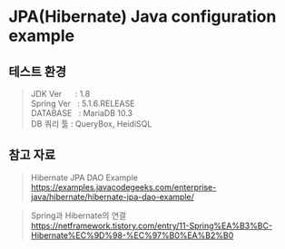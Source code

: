 # JPA(Hibernate) Java configuration example
## 테스트 환경 
> JDK Ver &nbsp;&nbsp;&nbsp;&nbsp; : 1.8  
> Spring Ver &nbsp; : 5.1.6.RELEASE  
> DATABASE &nbsp; : MariaDB 10.3  
> DB 쿼리 툴 : QueryBox, HeidiSQL  

## 참고 자료
> Hibernate JPA DAO Example  
> https://examples.javacodegeeks.com/enterprise-java/hibernate/hibernate-jpa-dao-example/  

> Spring과 Hibernate의 연결  
> https://netframework.tistory.com/entry/11-Spring%EA%B3%BC-Hibernate%EC%9D%98-%EC%97%B0%EA%B2%B0  
